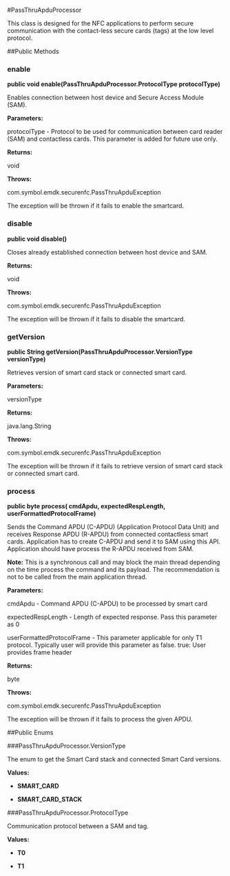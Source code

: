 #PassThruApduProcessor

This class is designed for the NFC applications to perform secure communication with the
 contact-less secure cards (tags) at the low level protocol.



##Public Methods

### enable

**public void enable(PassThruApduProcessor.ProtocolType protocolType)**

Enables connection between host device and Secure Access Module (SAM).

**Parameters:**

protocolType - Protocol to be used for communication between card reader
            (SAM) and contactless cards. This parameter is added for future use only.

**Returns:**

void

**Throws:**

com.symbol.emdk.securenfc.PassThruApduException

The exception will be thrown if it fails to enable the
             smartcard.

### disable

**public void disable()**

Closes already established connection between host device and SAM.

**Returns:**

void

**Throws:**

com.symbol.emdk.securenfc.PassThruApduException

The exception will be thrown if it fails to disable the
             smartcard.

### getVersion

**public String getVersion(PassThruApduProcessor.VersionType versionType)**

Retrieves version of smart card stack or connected smart card.

**Parameters:**

versionType

**Returns:**

java.lang.String

**Throws:**

com.symbol.emdk.securenfc.PassThruApduException

The exception will be thrown if it fails to retrieve version
             of smart card stack or connected smart card.

### process

**public byte process( cmdApdu,  expectedRespLength,  userFormattedProtocolFrame)**

Sends the Command APDU (C-APDU) (Application Protocol Data Unit) and
 receives Response APDU (R-APDU) from connected contactless smart cards.
 Application has to create C-APDU and send it to SAM using this API.
 Application should have process the R-APDU received from SAM.
 
 **Note:** This is a synchronous call and may block the main thread
 depending on the time process the command and its payload. The
 recommendation is not to be called from the main application thread.

**Parameters:**

cmdApdu - Command APDU (C-APDU) to be processed by smart card

expectedRespLength - Length of expected response. Pass this parameter as 0

userFormattedProtocolFrame - This parameter applicable for only T1 protocol. Typically user
            will provide this parameter as false. true: User provides
            frame header

**Returns:**

byte

**Throws:**

com.symbol.emdk.securenfc.PassThruApduException

The exception will be thrown if it fails to process the given
             APDU.

##Public Enums

###PassThruApduProcessor.VersionType

The enum to get the Smart Card stack and connected Smart Card versions.

**Values:**

* **SMART_CARD**

* **SMART_CARD_STACK**

###PassThruApduProcessor.ProtocolType

Communication protocol between a SAM and tag.

**Values:**

* **T0**

* **T1**

